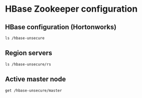 # HBase Zookeeper configuration

## HBase configuration (Hortonworks)
```
ls /hbase-unsecure
```

## Region servers
```
ls /hbase-unsecure/rs
```

## Active master node
```
get /hbase-unsecure/master
```
